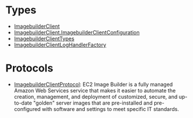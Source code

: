 # Types

  - [ImagebuilderClient](/aws-sdk-swift/reference/0.x/AWSImagebuilder/ImagebuilderClient)
  - [ImagebuilderClient.ImagebuilderClientConfiguration](/aws-sdk-swift/reference/0.x/AWSImagebuilder/ImagebuilderClient_ImagebuilderClientConfiguration)
  - [ImagebuilderClientTypes](/aws-sdk-swift/reference/0.x/AWSImagebuilder/ImagebuilderClientTypes)
  - [ImagebuilderClientLogHandlerFactory](/aws-sdk-swift/reference/0.x/AWSImagebuilder/ImagebuilderClientLogHandlerFactory)

# Protocols

  - [ImagebuilderClientProtocol](/aws-sdk-swift/reference/0.x/AWSImagebuilder/ImagebuilderClientProtocol):
    EC2 Image Builder is a fully managed Amazon Web Services service that makes it easier to automate the
    creation, management, and deployment of customized, secure, and up-to-date "golden" server
    images that are pre-installed and pre-configured with software and settings to meet specific
    IT standards.
